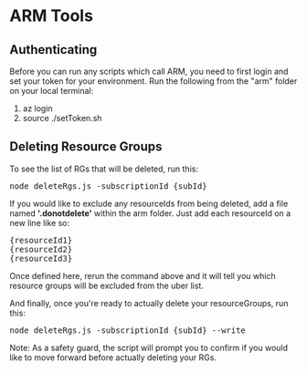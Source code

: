 # ARM Tools

## Authenticating
Before you can run any scripts which call ARM, you need to first login and set your token for your environment.  Run the following from the "arm" folder on your local terminal:

1. az login
2. source ./setToken.sh

## Deleting Resource Groups
To see the list of RGs that will be deleted, run this:

<pre>node deleteRgs.js -subscriptionId {subId} </pre>

If you would like to exclude any resourceIds from being deleted, add a file named <b>'.donotdelete'</b> within the arm folder.  Just add each resourceId on a new line like so:
<pre>
{resourceId1}
{resourceId2}
{resourceId3}
</pre>

Once defined here, rerun the command above and it will tell you which resource groups will be excluded from the uber list.

And finally, once you're ready to actually delete your resourceGroups, run this:
<pre>node deleteRgs.js -subscriptionId {subId} --write</pre>

Note: As a safety guard, the script will prompt you to confirm if you would like to move forward before actually deleting your RGs.